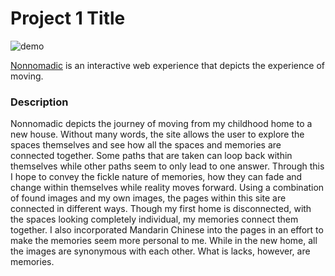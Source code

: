 # Project 1 Title

![demo](https://github.com/teen-uh/iml300/blob/main/project-1/assets/iml-300-gif.gif)

[Nonnomadic](http://teen-uh.github.io/iml300/project-1) is an interactive web experience that depicts the experience of moving.

### Description

Nonnomadic depicts the journey of moving from my childhood home to a new house. Without many words, the site allows the user to explore the spaces themselves and see how all the spaces and memories are connected together. Some paths that are taken can loop back within themselves while other paths seem to only lead to one answer. Through this I hope to convey the fickle nature of memories, how they can fade and change within themselves while reality moves forward. Using a combination of found images and my own images, the pages within this site are connected in different ways. Though my first home is disconnected, with the spaces looking completely individual, my memories connect them together. I also incorporated Mandarin Chinese into the pages in an effort to make the memories seem more personal to me. While in the new home, all the images are synonymous with each other. What is lacks, however, are memories.

